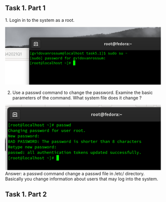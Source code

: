 <h2>Task 1. Part 1</h2>
1. Login in to the system as a root.

![Image 1](img/1.png)

2. Use a passwd command to change the password. Examine the basic parameters of the command. What system file does it change ?

![Image 2](img/2.png)
Answer: a passwd command change a passwd file in /etc/ directory. Basically you change information about users that may log into the system.
<h2>Task 1. Part 2</h2>
